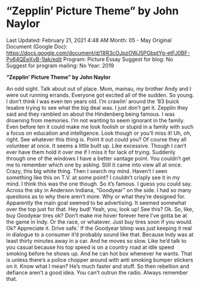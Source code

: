 # “Zepplin’ Picture Theme” by John Naylor

Last Updated: February 21, 2021 4:48 AM
Month: 05 - May
Original Document (Google Doc): https://docs.google.com/document/d/18R3cOJpzOWJ5PGbptYg-etFJ0BF-Py64QEeXvB-1lak/edit
Program: Picture Essay
Suggest for blog: No
Suggest for program mailing: No
Year: 2019

**“Zepplin’ Picture Theme” by John Naylor**

An odd sight. Talk about out of place. Mom, mamau, my brother Andy and I were out running errands. Everyone got excited all of the sudden. So young. I don’t think I was even ten years old. I’m crawlin’ around the ‘83 buick lesabre trying to see what the big deal was. I just don’t get it. Zepplin they said and they rambled on about the Hindenberg being famous. I was drowning from memories. I’m not wanting to seem ignorant in the family. Even before ten it could make me look foolish or stupid in a family with such a focus on education and intelligence. Look though or you’ll miss it! Uh, oh, right. See whatever this thing is. Point it out could you? Of course they all volunteer at once. It seems a little built up. Like excessive. Though I can’t ever have them hold it over me if I miss it for lack of trying. Suddenly through one of the windows I have a better vantage point. You couldn’t get me to remember which one by asking. Still it came into view all at once. Crazy, this big white thing. Then I search my mind. Haven’t I seen something like this on T.V. at some point? I couldn’t crisply see it in my mind. I think this was the one though. So it’s famous. I guess you could say. Across the sky in Anderson Indiana, “Goodyear” on the side. I had so many questions as to why there aren’t more. Why or what they’re designed for. Apparently the main goal seemed to be advertising. It seemed somewhat over the top just for that. Hey bud! Yeah, you, look up! See this? Ok. So, like, buy Goodyear tires ok? Don’t make me hover forever here I’ve gotta be at the game in Indy. Or the race, or whatever. Just buy tires soon if you would. Ok? Appreciate it. Drive safe.’ If the Goodyear blimp was just keeping it real in dialogue to a consumer it’d probably sound like that. Because Indy was at least thirty minutes away in a car. And he moves so slow. Like he’d talk to you casual because his top speed is on a country road at idle speed smoking before he shows up. And he can hot box whenever he wants. That is unless there’s a police chopper around with anti smoking bumper stickers on it. Know what I mean? He’s much faster and stuff. So then rebellion and defiance aren’t a good idea. You can’t outrun the radio. Always remember that.